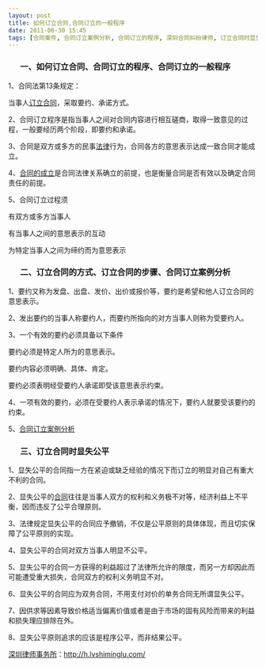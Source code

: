 ```yaml
---
layout: post
title: 如何订立合同,合同订立的一般程序
date: 2011-06-30 15:45
tags: [合同案件, 合同订立案例分析, 合同订立的程序, 深圳合同纠纷律师, 订立合同时显失公平, 订立合同的方式, 订立合同的步骤]
---
```

<ol>
<h3>一、如何订立合同、合同订立的程序、合同订立的一般程序</h3>
</ol>
1、合同法第13条规定：

当事人<a href="http://h.lvshiminglu.com/law/746.html" target="_blank">订立合同</a>，采取要约、承诺方式。

2、合同订立程序是指当事人之间对合同内容进行相互磋商，取得一致意见的过程，一般要经历两个阶段，即要约和承诺。

3、合同是双方或多方的民事<a href="http://h.lvshiminglu.com/law/category/case" target="_blank">法律</a>行为，合同各方的意思表示达成一致合同才能成立。

4、<a href="http://h.lvshiminglu.com/law/tag/%E5%90%88%E5%90%8C%E6%88%90%E7%AB%8B%E7%9A%84%E8%A6%81%E4%BB%B6" target="_blank">合同的成立</a>是合同法律关系确立的前提，也是衡量合同是否有效以及确定合同责任的前提。

5、合同订立过程须

有双方或多方当事人

有当事人之间的意思表示的互动

为特定当事人之间为缔约而为意思表示
<ol>
<h3>二、订立合同的方式、订立合同的步骤、合同订立案例分析</h3>
</ol>
1、要约又称为发盘、出盘、发价、出价或报价等，要约是希望和他人订立合同的意思表示。

2、发出要约的当事人称要约人，而要约所指向的对方当事人则称为受要约人。

3、一个有效的要约必须具备以下条件

要约必须是特定人所为的意思表示。

要约内容必须明确、具体、肯定。

要约必须表明经受要约人承诺即受该意思表示约束。

4、一项有效的要约，必须在受要约人表示承诺的情况下，要约人就要受该要约的约束。

5、<a href="http://blog.ce.cn/html/61/331261-248343.html" target="_blank">合同订立案例分析</a>
<ol>
<h3>三、订立合同时显失公平</h3>
</ol>
1、显失公平的合同指一方在紧迫或缺乏经验的情况下而订立的明显对自己有重大不利的合同。

2、显失公平的<a href="http://h.lvshiminglu.com/law/tag/%E5%90%88%E5%90%8C" target="_blank">合同</a>往往是当事人双方的权利和义务极不对等，经济利益上不平衡，因而违反了公平合理原则。

3、法律规定显失公平的合同应予撤销，不仅是公平原则的具体体现，而且切实保障了公平原则的实现。

4、显失公平的合同对双方当事人明显不公平。

5、显失公平的合同一方获得的利益超过了法律所允许的限度，而另一方却因此而可能遭受重大损失，合同双方的权利义务明显不对。

6、显失公平的合同应为双务合同，不用支付对价的单务合同无所谓显失公平。

7、因供求等因素导致价格适当偏离价值或者是由于市场的固有风险而带来的利益和损失理应排除在外。

8、显失公平原则追求的应该是程序公平，而非结果公平。

<a href="http://h.lvshiminglu.com/">深圳律师事务所</a>：<a href="http://h.lvshiminglu.com/">http://h.lvshiminglu.com/</a>

